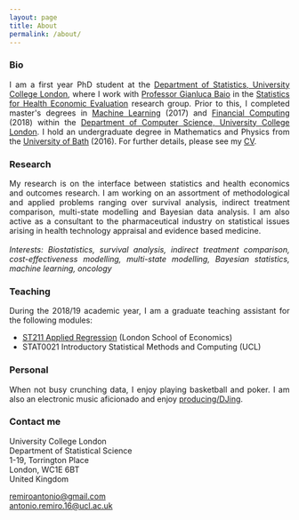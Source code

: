 ```yaml
---
layout: page
title: About
permalink: /about/
---
```


### Bio

<p align="justify">I am a first year PhD student at the <a href="https://www.ucl.ac.uk/statistics/">Department of Statistics, University College London</a>, where I work with <a href="http://www.statistica.it/gianluca/">Professor Gianluca Baio</a> in the <a href="https://www.ucl.ac.uk/statistics/research/statistics-health-economics">Statistics for Health Economic Evaluation</a> research group. Prior to this, I completed master's degrees in <a href="http://www.cs.ucl.ac.uk/prospective_students/msc_machine_learning/">Machine Learning</a> (2017) and <a href="https://www.ucl.ac.uk/prospective-students/graduate/research-degrees/financial-computing-mres-mphil-phd">Financial Computing</a> (2018) within the <a href="http://www.cs.ucl.ac.uk">Department of Computer Science, University College London</a>. I hold an undergraduate degree in Mathematics and Physics from the <a href="https://www.bath.ac.uk/">University of Bath</a> (2016). For further details, please see my <a href="https://remiroazocar.github.io/cv/">CV</a>.</p> 

### Research

<p align="justify">My research is on the interface between statistics and health economics and outcomes research. I am working on an assortment of methodological and applied problems ranging over survival analysis, indirect treatment comparison, multi-state modelling and Bayesian data analysis. I am also active as a consultant to the pharmaceutical industry on statistical issues arising in health technology appraisal and evidence based medicine.<br/>
<br/>
<i>Interests: Biostatistics, survival analysis, indirect treatment comparison, cost-effectiveness modelling, multi-state modelling, Bayesian statistics, machine learning, oncology</i></p>


### Teaching

<p align="justify">During the 2018/19 academic year, I am a graduate teaching assistant for the following modules:</p>

* [ST211 Applied Regression](http://www.lse.ac.uk/resources/calendar/courseGuides/ST/2018_ST211.htm) (London School of Economics)
* STAT0021 Introductory Statistical Methods and Computing (UCL)

### Personal

<p align="justify">When not busy crunching data, I enjoy playing basketball and poker. I am also an electronic music aficionado and enjoy <a href="https://www.soundcloud.com/lovetriangle">producing/DJing</a>. </p>

### Contact me

University College London<br/>
Department of Statistical Science<br/>
1-19, Torrington Place<br/>
London, WC1E 6BT<br/>
United Kingdom<br/>

[remiroantonio@gmail.com](mailto:remiroantonio@gmail.com)<br/>
[antonio.remiro.16@ucl.ac.uk](mailto:antonio.remiro.16@ucl.ac.uk)<br/>
